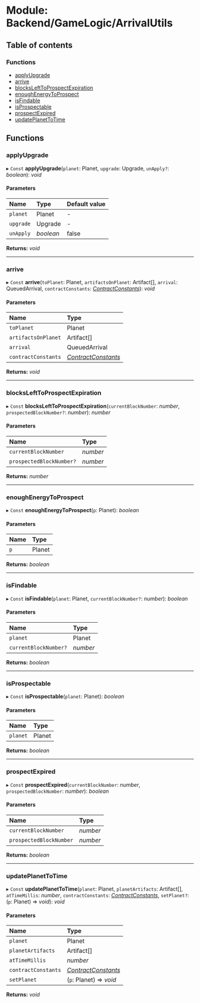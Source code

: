 # Module: Backend/GameLogic/ArrivalUtils

## Table of contents

### Functions

- [applyUpgrade](backend_gamelogic_arrivalutils.md#applyupgrade)
- [arrive](backend_gamelogic_arrivalutils.md#arrive)
- [blocksLeftToProspectExpiration](backend_gamelogic_arrivalutils.md#blockslefttoprospectexpiration)
- [enoughEnergyToProspect](backend_gamelogic_arrivalutils.md#enoughenergytoprospect)
- [isFindable](backend_gamelogic_arrivalutils.md#isfindable)
- [isProspectable](backend_gamelogic_arrivalutils.md#isprospectable)
- [prospectExpired](backend_gamelogic_arrivalutils.md#prospectexpired)
- [updatePlanetToTime](backend_gamelogic_arrivalutils.md#updateplanettotime)

## Functions

### applyUpgrade

▸ `Const` **applyUpgrade**(`planet`: Planet, `upgrade`: Upgrade, `unApply?`: _boolean_): _void_

#### Parameters

| Name      | Type      | Default value |
| :-------- | :-------- | :------------ |
| `planet`  | Planet    | -             |
| `upgrade` | Upgrade   | -             |
| `unApply` | _boolean_ | false         |

**Returns:** _void_

---

### arrive

▸ `Const` **arrive**(`toPlanet`: Planet, `artifactsOnPlanet`: Artifact[], `arrival`: QueuedArrival, `contractConstants`: [_ContractConstants_](../interfaces/_types_darkforest_api_contractsapitypes.contractconstants.md)): _void_

#### Parameters

| Name                | Type                                                                                              |
| :------------------ | :------------------------------------------------------------------------------------------------ |
| `toPlanet`          | Planet                                                                                            |
| `artifactsOnPlanet` | Artifact[]                                                                                        |
| `arrival`           | QueuedArrival                                                                                     |
| `contractConstants` | [_ContractConstants_](../interfaces/_types_darkforest_api_contractsapitypes.contractconstants.md) |

**Returns:** _void_

---

### blocksLeftToProspectExpiration

▸ `Const` **blocksLeftToProspectExpiration**(`currentBlockNumber`: _number_, `prospectedBlockNumber?`: _number_): _number_

#### Parameters

| Name                     | Type     |
| :----------------------- | :------- |
| `currentBlockNumber`     | _number_ |
| `prospectedBlockNumber?` | _number_ |

**Returns:** _number_

---

### enoughEnergyToProspect

▸ `Const` **enoughEnergyToProspect**(`p`: Planet): _boolean_

#### Parameters

| Name | Type   |
| :--- | :----- |
| `p`  | Planet |

**Returns:** _boolean_

---

### isFindable

▸ `Const` **isFindable**(`planet`: Planet, `currentBlockNumber?`: _number_): _boolean_

#### Parameters

| Name                  | Type     |
| :-------------------- | :------- |
| `planet`              | Planet   |
| `currentBlockNumber?` | _number_ |

**Returns:** _boolean_

---

### isProspectable

▸ `Const` **isProspectable**(`planet`: Planet): _boolean_

#### Parameters

| Name     | Type   |
| :------- | :----- |
| `planet` | Planet |

**Returns:** _boolean_

---

### prospectExpired

▸ `Const` **prospectExpired**(`currentBlockNumber`: _number_, `prospectedBlockNumber`: _number_): _boolean_

#### Parameters

| Name                    | Type     |
| :---------------------- | :------- |
| `currentBlockNumber`    | _number_ |
| `prospectedBlockNumber` | _number_ |

**Returns:** _boolean_

---

### updatePlanetToTime

▸ `Const` **updatePlanetToTime**(`planet`: Planet, `planetArtifacts`: Artifact[], `atTimeMillis`: _number_, `contractConstants`: [_ContractConstants_](../interfaces/_types_darkforest_api_contractsapitypes.contractconstants.md), `setPlanet?`: (`p`: Planet) => _void_): _void_

#### Parameters

| Name                | Type                                                                                              |
| :------------------ | :------------------------------------------------------------------------------------------------ |
| `planet`            | Planet                                                                                            |
| `planetArtifacts`   | Artifact[]                                                                                        |
| `atTimeMillis`      | _number_                                                                                          |
| `contractConstants` | [_ContractConstants_](../interfaces/_types_darkforest_api_contractsapitypes.contractconstants.md) |
| `setPlanet`         | (`p`: Planet) => _void_                                                                           |

**Returns:** _void_
